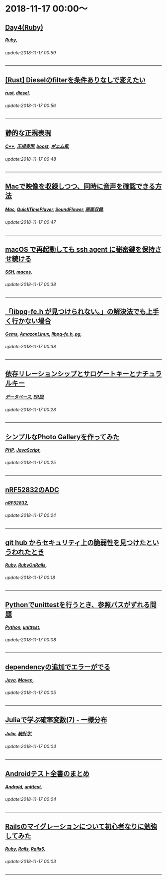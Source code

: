 # 2018-11-17 00:00～
## [Day4(Ruby)](https://qiita.com/JunInaba1/items/5b082d0de0734ff830a8)
##### [Ruby](https://qiita.com/tags/Ruby), 
###### update:2018-11-17 00:59
---
## [[Rust] Dieselのfilterを条件ありなしで変えたい](https://qiita.com/yagince/items/1b279a2f29ea1cb2399c)
##### [rust](https://qiita.com/tags/rust), [diesel](https://qiita.com/tags/diesel), 
###### update:2018-11-17 00:56
---
## [静的な正規表現](https://qiita.com/ayase/items/cffe98703f36692a3097)
##### [C++](https://qiita.com/tags/C++), [正規表現](https://qiita.com/tags/正規表現), [boost](https://qiita.com/tags/boost), [ポエム風](https://qiita.com/tags/ポエム風), 
###### update:2018-11-17 00:48
---
## [Macで映像を収録しつつ、同時に音声を確認できる方法](https://qiita.com/asadsexyimp/items/a4e646e0b256deae5133)
##### [Mac](https://qiita.com/tags/Mac), [QuickTimePlayer](https://qiita.com/tags/QuickTimePlayer), [SoundFlower](https://qiita.com/tags/SoundFlower), [画面収録](https://qiita.com/tags/画面収録), 
###### update:2018-11-17 00:47
---
## [macOS で再起動しても ssh agent に秘密鍵を保持させ続ける](https://qiita.com/sonots/items/a6dec06f95fca4757d4a)
##### [SSH](https://qiita.com/tags/SSH), [macos](https://qiita.com/tags/macos), 
###### update:2018-11-17 00:38
---
## [「libpq-fe.h が見つけられない。」の解決法でも上手く行かない場合](https://qiita.com/s-yank/items/035938249ba3b158b865)
##### [Gems](https://qiita.com/tags/Gems), [AmazonLinux](https://qiita.com/tags/AmazonLinux), [libpq-fe.h](https://qiita.com/tags/libpq-fe.h), [pg](https://qiita.com/tags/pg), 
###### update:2018-11-17 00:38
---
## [依存リレーションシップとサロゲートキーとナチュラルキー](https://qiita.com/Grassrunner/items/c8352846972d3fde5a9f)
##### [データベース](https://qiita.com/tags/データベース), [ER図](https://qiita.com/tags/ER図), 
###### update:2018-11-17 00:28
---
## [シンプルなPhoto Galleryを作ってみた](https://qiita.com/ty-edelweiss/items/cb2f3c275bc06e3a5a48)
##### [PHP](https://qiita.com/tags/PHP), [JavaScript](https://qiita.com/tags/JavaScript), 
###### update:2018-11-17 00:25
---
## [nRF52832のADC](https://qiita.com/yosukek/items/d87ef2edc1f696698b5a)
##### [nRF52832](https://qiita.com/tags/nRF52832), 
###### update:2018-11-17 00:24
---
## [git hub からセキュリティ上の脆弱性を見つけたというわれたとき](https://qiita.com/homhom99/items/f5d157647db02ff26bf3)
##### [Ruby](https://qiita.com/tags/Ruby), [RubyOnRails](https://qiita.com/tags/RubyOnRails), 
###### update:2018-11-17 00:18
---
## [Pythonでunittestを行うとき、参照パスがずれる問題](https://qiita.com/TakamiChie/items/9d576b6718e866ef21ab)
##### [Python](https://qiita.com/tags/Python), [unittest](https://qiita.com/tags/unittest), 
###### update:2018-11-17 00:08
---
## [dependencyの追加でエラーがでる](https://qiita.com/yuki_tanaka_lib/items/55b5836929146cef23e0)
##### [Java](https://qiita.com/tags/Java), [Maven](https://qiita.com/tags/Maven), 
###### update:2018-11-17 00:05
---
## [Juliaで学ぶ確率変数(7) - 一様分布](https://qiita.com/sand/items/7c3c54ef82a1bf439cc4)
##### [Julia](https://qiita.com/tags/Julia), [統計学](https://qiita.com/tags/統計学), 
###### update:2018-11-17 00:04
---
## [Androidテスト全書のまとめ](https://qiita.com/ikemura23/items/2e28d19142d36835e398)
##### [Android](https://qiita.com/tags/Android), [unittest](https://qiita.com/tags/unittest), 
###### update:2018-11-17 00:04
---
## [Railsのマイグレーションについて初心者なりに勉強してみた](https://qiita.com/masanarih0ri/items/f9d11383ec98758ef269)
##### [Ruby](https://qiita.com/tags/Ruby), [Rails](https://qiita.com/tags/Rails), [Rails5](https://qiita.com/tags/Rails5), 
###### update:2018-11-17 00:03
---





